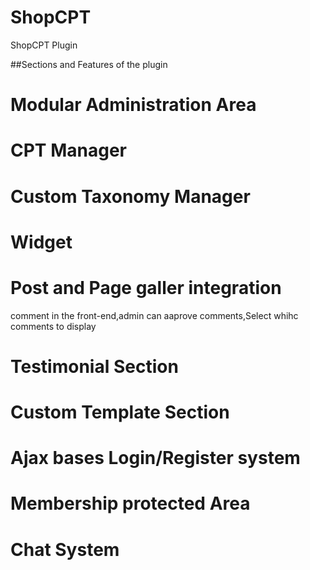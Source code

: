 # ShopCPT

ShopCPT Plugin

##Sections and Features of the plugin

# Modular Administration Area

# CPT Manager

# Custom Taxonomy Manager

# Widget

# Post and Page galler integration

comment in the front-end,admin can aaprove comments,Select whihc comments to display

# Testimonial Section

# Custom Template Section

# Ajax bases Login/Register system

# Membership protected Area

# Chat System
